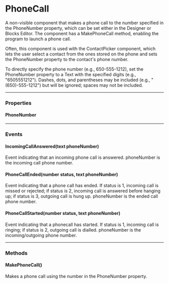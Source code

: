 # PhoneCall

A non-visible component that makes a phone call to the number specified in the PhoneNumber property, which can be set either in the Designer or Blocks Editor. The component has a MakePhoneCall method, enabling the program to launch a phone call.

Often, this component is used with the ContactPicker component, which lets the user select a contact from the ones stored on the phone and sets the PhoneNumber property to the contact's phone number.

To directly specify the phone number (e.g., 650-555-1212), set the PhoneNumber property to a Text with the specified digits (e.g., "6505551212"). Dashes, dots, and parentheses may be included (e.g., "(650)-555-1212") but will be ignored; spaces may not be included.

---

### Properties

#### PhoneNumber

---

### Events

#### IncomingCallAnswered(text phoneNumber)

Event indicating that an incoming phone call is answered. phoneNumber is the incoming call phone number.

#### PhoneCallEnded(number status, text phoneNumber)

Event indicating that a phone call has ended. If status is 1, incoming call is missed or rejected; if status is 2, incoming call is answered before hanging up; if status is 3, outgoing call is hung up. phoneNumber is the ended call phone number.

#### PhoneCallStarted(number status, text phoneNumber)

Event indicating that a phonecall has started. If status is 1, incoming call is ringing; if status is 2, outgoing call is dialled. phoneNumber is the incoming/outgoing phone number.

---

### Methods

#### MakePhoneCall()

Makes a phone call using the number in the PhoneNumber property.
